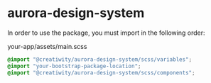 # aurora-design-system

In order to use the package, you must import in the following order:

your-app/assets/main.scss
```scss
@import "@creatiwity/aurora-design-system/scss/variables";
@import "your-bootstrap-package-location";
@import "@creatiwity/aurora-design-system/scss/components";
```
